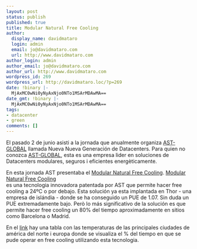 ```yaml
---
layout: post
status: publish
published: true
title: Modular Natural Free Cooling
author:
  display_name: davidmataro
  login: admin
  email: jo@davidmataro.com
  url: http://www.davidmataro.com
author_login: admin
author_email: jo@davidmataro.com
author_url: http://www.davidmataro.com
wordpress_id: 269
wordpress_url: http://davidmataro.loc/?p=269
date: !binary |-
  MjAxMC0wNi0yNyAxNjo0NTo1MSArMDAwMA==
date_gmt: !binary |-
  MjAxMC0wNi0yNyAxNjo0NTo1MSArMDAwMA==
tags:
- datacenter
- green
comments: []
---
```

<p>El pasado 2 de junio asisti a la jornada que anualmente organiza <a href="http://www.ast-global.com">AST-GLOBAL</a> llamada Nueva Nueva Generación de Datacenters. Para quien no conozca <a href="http://www.ast-global.com">AST-GLOBAL</a>, esta es una empresa lider en soluciones de Datacenters modulares, seguros i eficientes energèticamente.</p>
<p>En esta jornada AST presentaba el <a href="http://www.ast-global.com/producto_detalle.php?cat=1&id=17">Modular Natural Free Cooling</a>. <a href="http://www.ast-global.com/producto_detalle.php?cat=1&id=17">Modular Natural Free Cooling</a> <br />es una tecnologia innovadora patentada por AST que permite hacer free cooling a 24ºC o por debajo. Esta solución ya esta implantada en Thor - una empresa de islándia - donde se ha conseguido un PUE de 1.07. Sin duda un PUE extremadamente bajo. Però lo más significativo de la solución es que permite hacer free cooling un 80% del tiempo aproximadamente en sitios como Barcelona o Madrid.</p>
<p>En el <a href="http://www.ast-global.com/pdf/MNFC%20FREECOOLING.pdf">link</a> hay una tabla con las temperaturas de las principales ciudades de américa del norte i europa donde se visualiza el % del tiempo en que se pude operar en free cooling utilizando esta tecnologia.</p>
